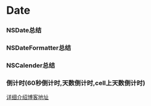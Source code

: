 # Date
### NSDate总结

### NSDateFormatter总结
### NSCalender总结
### 倒计时(60秒倒计时,天数倒计时,cell上天数倒计时)
[详细介绍博客地址](http://www.cnblogs.com/mancong/p/6214277.html)
